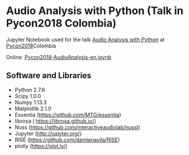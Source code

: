 # Audio Analysis with Python (Talk in Pycon2018 Colombia)

Jupyter Notebook used for the talk [Audio Analysis with Python](https://www.pycon.co/speakers/jose-ricardo-zapata/) at [Pycon2018](https://www.pycon.co/)Colombia

Online:
[Pycon2018-AudioAnalysis-en.ipynb](http://nbviewer.jupyter.org/github/JoseRZapata/Pycon2018Colombia/blob/master/Pycon2018-AudioAnalysis-en.ipynb)

Software and Libraries
---------------------
- Python 2.7.6
- Scipy 1.0.0
- Numpy 1.13.3
- Matplotlib 2.1.0
- Essentia (https://github.com/MTG/essentia)
- librosa ( https://librosa.github.io/)
- Nuss (https://github.com/interactiveaudiolab/nussl)
- Jupyter (http://jupyter.org/)
- RISE (https://github.com/damianavila/RISE) 
- plotly (https://plot.ly/)

